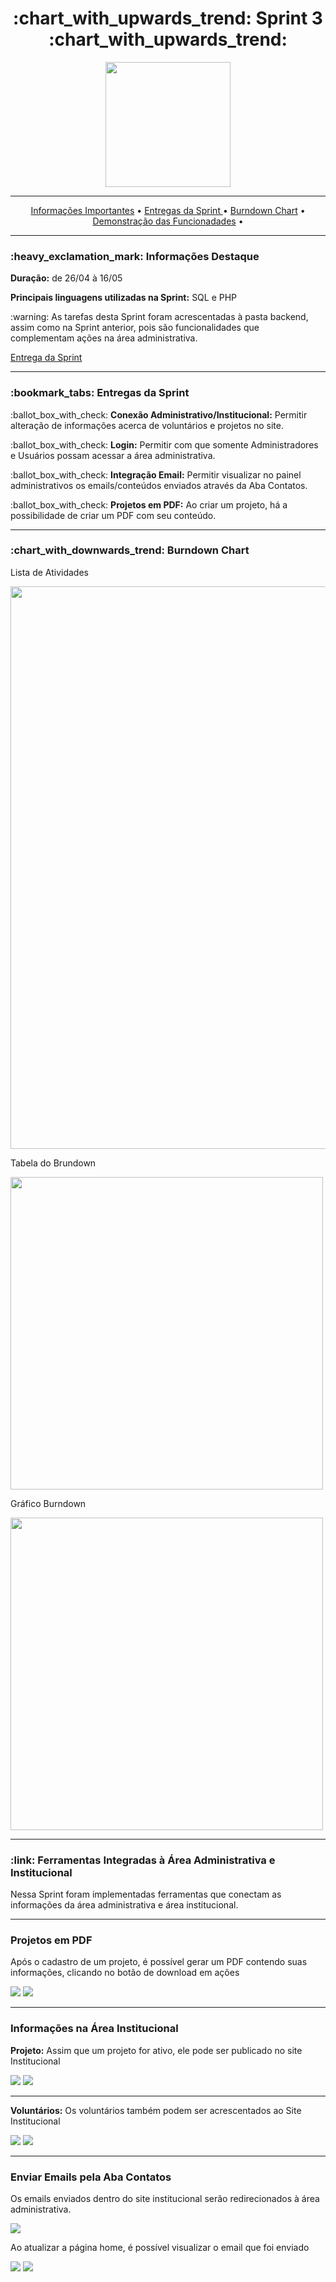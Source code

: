 <h1 align="center">:chart_with_upwards_trend: Sprint 3 :chart_with_upwards_trend:</h1>
<p align="center">
  <img src="https://github.com/UniversalDevs/Projeto_API/blob/main/Documentos/Sprint3.PNG" width="200"/>
</p>
<hr>
<p align="center">
  <a href ="https://github.com/UniversalDevs/Projeto_API/tree/main/Sprint3#heavy_exclamation_mark-informa%C3%A7%C3%B5es-destaque"> Informações Importantes</a>  • 
  <a href ="https://github.com/UniversalDevs/Projeto_API/tree/main/Sprint3#bookmark_tabs-entregas-da-sprint">Entregas da Sprint </a>  •
  <a href ="https://github.com/UniversalDevs/Projeto_API/tree/main/Sprint3#chart_with_downwards_trend-burndown-chart-"> Burndown Chart</a>  • 
  <a href ="https://github.com/UniversalDevs/Projeto_API/tree/main/Sprint3#link-ferramentas-integradas-%C3%A0-%C3%A1rea-administrativa-e-institucional"> Demonstração das Funcionadades</a>  • 
</p>
<hr>

<h3>:heavy_exclamation_mark: Informações Destaque</h3>
<p><strong> Duração:</strong> de 26/04 à 16/05</p>
<p><strong> Principais linguagens utilizadas na Sprint:</strong> SQL e PHP</p>
<p>:warning: As tarefas desta Sprint foram acrescentadas à pasta backend, assim como na Sprint anterior, pois são funcionalidades que complementam ações na área administrativa.</p>
<p><a href="https://github.com/UniversalDevs/Projeto_API/tree/main/backend">Entrega da Sprint</a></p>
<hr>
<h3>:bookmark_tabs: Entregas da Sprint</h3>

<p>:ballot_box_with_check: <strong>Conexão Administrativo/Institucional:</strong> Permitir alteração de informações acerca de voluntários e projetos no site.</p>
<p>:ballot_box_with_check: <strong>Login:</strong> Permitir com que somente Administradores e Usuários possam acessar a área administrativa.</p>
<p>:ballot_box_with_check: <strong>Integração Email:</strong> Permitir visualizar no painel administrativos os emails/conteúdos  enviados através da Aba Contatos.</p>
<p>:ballot_box_with_check: <strong>Projetos em PDF:</strong> Ao criar um projeto, há a possibilidade de criar um PDF com seu conteúdo.</p>

<hr>

<h3>:chart_with_downwards_trend: Burndown Chart </h3>
<p>Lista de Atividades</p>
<img src="https://github.com/UniversalDevs/Projeto_API/blob/main/Documentos/Sprint3/ListaDeAtividades_Sprint%233.PNG" width="900"/>
<p>Tabela do Brundown</p>
<img src="https://github.com/UniversalDevs/Projeto_API/blob/main/Documentos/Sprint3/TabelaDoBurndown_Sprint%233.PNG" width="500"/>
<p>Gráfico Burndown</p>
<img src="https://github.com/UniversalDevs/Projeto_API/blob/main/Documentos/Burndowns/BurndownSprint%233.PNG" width="500"/>
<hr>

<h3>:link: Ferramentas Integradas à Área Administrativa e Institucional</h3>
<p> Nessa Sprint foram implementadas ferramentas que conectam as informações da área administrativa e área institucional.</p>
<hr>

<h3>Projetos em PDF</h3>
<p> Após o cadastro de um projeto, é possível gerar um PDF contendo suas informações, clicando no botão de download em ações</p>
<img src="https://github.com/UniversalDevs/Projeto_API/blob/main/Gifs/ProjetoPDF1.gif"/>
<img src="https://github.com/UniversalDevs/Projeto_API/blob/main/Gifs/ProjetoPDF2.gif"/>
<hr>

<h3>Informações na Área Institucional</h3>
<p><strong> Projeto:</strong> Assim que um projeto for ativo, ele pode ser publicado no site Institucional</p>
<img src="https://github.com/UniversalDevs/Projeto_API/blob/main/Gifs/ProjetoNoSite2.gif"/>
<img src="https://github.com/UniversalDevs/Projeto_API/blob/main/Gifs/ProjetoNoSite1.gif"/>
<hr>

<p><strong> Voluntários:</strong> Os voluntários também podem ser acrescentados ao Site Institucional</p>
<img src="https://github.com/UniversalDevs/Projeto_API/blob/main/Gifs/VoluntarioNoSite2.gif"/>
<img src="https://github.com/UniversalDevs/Projeto_API/blob/main/Gifs/VoluntarioNoSite2.gif"/>
<hr>

<h3>Enviar Emails pela Aba Contatos</h3>
<p> Os emails enviados dentro do site institucional serão redirecionados à área administrativa.</p>
<img src="https://github.com/UniversalDevs/Projeto_API/blob/main/Gifs/EnviarEmailContatos1.gif"/>
<p>Ao atualizar a página home, é possível visualizar o email que foi enviado</p>
<img src="https://github.com/UniversalDevs/Projeto_API/blob/main/Gifs/EnviarEmailContatos2.gif"/>
  
<img src="https://github.com/UniversalDevs/Projeto_API/blob/main/Gifs/EnviarEmailContatos3.gif"/>
